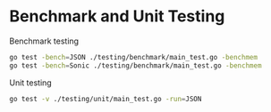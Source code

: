 # Benchmark and Unit Testing

Benchmark testing
```bash
go test -bench=JSON ./testing/benchmark/main_test.go -benchmem
go test -bench=Sonic ./testing/benchmark/main_test.go -benchmem
```

Unit testing
```bash
go test -v ./testing/unit/main_test.go -run=JSON
```